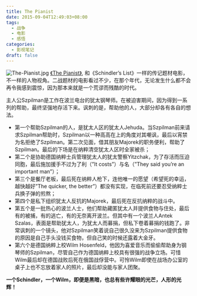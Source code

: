 ```yaml
---
title: The Pianist
date: 2015-09-04T12:49:03+08:00
tags:
  - 战争
  - 电影
  - 感悟
categories:
  - 影视笔记
draft: false
---
```


<!--![The-Pianist.jpg](https://img3.doubanio.com/view/photo/photo/public/p837891375.jpg)-->
<!--![The-Pianist.jpg](https://ws1.sinaimg.cn/large/006tNbRwgy1fp8ti1ta08j30m80eumyu.jpg)-->
![The-Pianist.jpg](https://image.seanxp.com/images/movie-the-pianist-0.jpg)
[《The Pianist》](https://movie.douban.com/subject/1296736/), 和《Schindler’s List》一样的传记题材电影，不一样的人物视角。二战题材的电影看过不少，在那个年代，无论发生什么都不会再令我感到震惊，因为那本来就是一个荒谬而残酷的时代。
<!--more-->

主人公Szpilman是工作在波兰电台的犹太钢琴师。在被迫害期间，因为得到一系列的帮助，最终坚强地存活下来。讽刺的是，帮助他的人，大部分却各有各自的想法。
* 第一个帮助Szpilman的人，是犹太人区的犹太人Jehuda。当Szpilman前来请求Szpilman帮助时，Szpilman以一种高高在上的角度对其嘲讽，最后以宵禁为名拒绝了Szpilman。第二次见面，借其朋友Majorek的职务便利，帮助了Szpilman。最后的下场是在纳粹清空犹太人区时全家被杀；
* 第二个是协助德国纳粹士兵管理犹太人的犹太警察Yitzchak，为了存活而压迫同胞，最后施加援手不过为了利（”It costs”）与名（”They said you’re an important man”）；
* 第三个是餐厅老板，最后死在纳粹人枪下，连他唯一的愿望（希望死的幸运，越快越好”The quicker, the better”）都没有实现，在临死前还要忍受纳粹士兵换子弹的煎熬；
* 第四个是私下组织犹太人反抗的Majorek，最后死在反抗纳粹的战斗中。
* 第五个是一批热心的波兰人士，他们帮助藏匿犹太人并提供食物与住处，最后有的被捕，有的逃亡，有的无奈离开波兰。但其中有一个波兰人Antek Szalas，表面是帮助犹太人，为犹太人而募捐，但私下卷着募捐的钱跑了。非常讽刺的一个镜头，他对Szpilman笑着说自己很久没来为Szpilman提供食物的原因是自己手头没钱买食物，但自己笑的时候还露着大金牙。
* 第六个是德国纳粹上校Wilm Hosenfeld，他因为喜爱音乐而偷偷帮助身为钢琴师的Szpilman，尽管自己作为德国纳粹上校具有很强的战争立场。可惜Wilm最后却在德国战败后死在俄国战俘营中。可怜Wilm即使在战场办公室的桌子上也不忘放着家人的照片，最后却没能与家人团聚。

**一个Schindler，一个Wilm，即便是黑暗，也总有些许耀眼的光芒，人形的光辉！**
